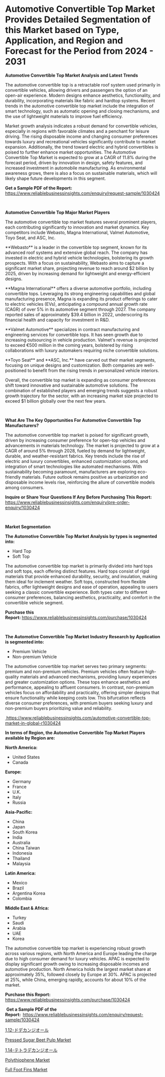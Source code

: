 <p><h1>Automotive Convertible Top Market Provides Detailed Segmentation of this Market based on Type, Application, and Region and Forecast for the Period from 2024 - 2031</h1></p><p><strong>Automotive Convertible Top Market Analysis and Latest Trends</strong></p>
<p><p>The automotive convertible top is a retractable roof system used primarily in convertible vehicles, allowing drivers and passengers the option of an open-air experience. Modern designs enhance aesthetics, functionality, and durability, incorporating materials like fabric and hardtop systems. Recent trends in the automotive convertible top market include the integration of smart technology, such as automatic opening and closing mechanisms, and the use of lightweight materials to improve fuel efficiency.</p><p>Market growth analysis indicates a robust demand for convertible vehicles, especially in regions with favorable climates and a penchant for leisure driving. The rising disposable income and changing consumer preferences towards luxury and recreational vehicles significantly contribute to market expansion. Additionally, the trend toward electric and hybrid convertibles is poised to further enhance market opportunities. The Automotive Convertible Top Market is expected to grow at a CAGR of 11.8% during the forecast period, driven by innovation in design, safety features, and increased investment in automobile manufacturing. As environmental awareness grows, there is also a focus on sustainable materials, which will likely shape future developments in this segment.</p></p>
<p><strong>Get a Sample PDF of the Report:&nbsp;</strong> <a href="https://www.reliablebusinessinsights.com/enquiry/request-sample/1030424">https://www.reliablebusinessinsights.com/enquiry/request-sample/1030424</a></p>
<p>&nbsp;</p>
<p><strong>Automotive Convertible Top Major Market Players</strong></p>
<p><p>The automotive convertible top market features several prominent players, each contributing significantly to innovation and market dynamics. Key competitors include Webasto, Magna International, Valmet Automotive, Toyo Seat, and ASC, Inc.</p><p>**Webasto** is a leader in the convertible top segment, known for its advanced roof systems and extensive global reach. The company has invested in electric and hybrid vehicle technologies, bolstering its growth prospects. With a focus on sustainability, Webasto aims to capture a significant market share, projecting revenue to reach around $2 billion by 2025, driven by increasing demand for lightweight and energy-efficient designs.</p><p>**Magna International** offers a diverse automotive portfolio, including convertible tops. Leveraging its strong engineering capabilities and global manufacturing presence, Magna is expanding its product offerings to cater to electric vehicles (EVs), anticipating a compound annual growth rate (CAGR) of over 5% in its automotive segment through 2027. The company reported sales of approximately $39.4 billion in 2022, underscoring its financial health and capacity for investment in R&D.</p><p>**Valmet Automotive** specializes in contract manufacturing and engineering services for convertible tops. It has seen growth due to increasing outsourcing in vehicle production. Valmet's revenue is projected to exceed €500 million in the coming years, bolstered by rising collaborations with luxury automakers requiring niche convertible solutions.</p><p>**Toyo Seat** and **ASC, Inc.** have carved out their market segments, focusing on unique designs and customization. Both companies are well-positioned to benefit from the rising trends in personalized vehicle interiors.</p><p>Overall, the convertible top market is expanding as consumer preferences shift toward innovative and sustainable automotive solutions. The combination of established players and emerging trends suggests a robust growth trajectory for the sector, with an increasing market size projected to exceed $1 billion globally over the next few years.</p></p>
<p>&nbsp;</p>
<p><strong>What Are The Key Opportunities For Automotive Convertible Top Manufacturers?</strong></p>
<p><p>The automotive convertible top market is poised for significant growth, driven by increasing consumer preference for open-top vehicles and advancements in materials technology. The market is projected to grow at a CAGR of around 5% through 2028, fueled by demand for lightweight, durable, and weather-resistant fabrics. Key trends include the rise of electric and luxury convertibles, enhanced customization options, and integration of smart technologies like automated mechanisms. With sustainability becoming paramount, manufacturers are exploring eco-friendly materials. Future outlook remains positive as urbanization and disposable income levels rise, reinforcing the allure of convertible models among consumers.</p></p>
<p><strong>Inquire or Share Your Questions If Any Before Purchasing This Report:</strong> <a href="https://www.reliablebusinessinsights.com/enquiry/pre-order-enquiry/1030424">https://www.reliablebusinessinsights.com/enquiry/pre-order-enquiry/1030424</a></p>
<p>&nbsp;</p>
<p><strong>Market Segmentation</strong></p>
<p><strong>The Automotive Convertible Top Market Analysis by types is segmented into:</strong></p>
<p><ul><li>Hard Top</li><li>Soft Top</li></ul></p>
<p><p>The automotive convertible top market is primarily divided into hard tops and soft tops, each offering distinct features. Hard tops consist of rigid materials that provide enhanced durability, security, and insulation, making them ideal for inclement weather. Soft tops, constructed from flexible fabrics, offer lightweight designs and ease of operation, appealing to users seeking a classic convertible experience. Both types cater to different consumer preferences, balancing aesthetics, practicality, and comfort in the convertible vehicle segment.</p></p>
<p><strong>Purchase this Report:&nbsp;</strong><a href="https://www.reliablebusinessinsights.com/purchase/1030424">https://www.reliablebusinessinsights.com/purchase/1030424</a></p>
<p>&nbsp;</p>
<p><strong>The Automotive Convertible Top Market Industry Research by Application is segmented into:</strong></p>
<p><ul><li>Premium Vehicle</li><li>Non-premium Vehicle</li></ul></p>
<p><p>The automotive convertible top market serves two primary segments: premium and non-premium vehicles. Premium vehicles often feature high-quality materials and advanced mechanisms, providing luxury experiences and greater customization options. These tops enhance aesthetics and performance, appealing to affluent consumers. In contrast, non-premium vehicles focus on affordability and practicality, offering simpler designs that ensure functionality while keeping costs low. This bifurcation reflects diverse consumer preferences, with premium buyers seeking luxury and non-premium buyers prioritizing value and reliability.</p></p>
<p><a href="https://www.reliablebusinessinsights.com/automotive-convertible-top-market-in-global-r1030424">&nbsp;https://www.reliablebusinessinsights.com/automotive-convertible-top-market-in-global-r1030424</a></p>
<p><strong>In terms of Region, the Automotive Convertible Top Market Players available by Region are:</strong></p>
<p>
    <p> <strong> North America: </strong>
        <ul>
            <li>United States</li>
            <li>Canada</li>
        </ul>
        </p> 
    <p> <strong> Europe: </strong>
        <ul>
            <li>Germany</li>
            <li>France</li>
            <li>U.K.</li>
            <li>Italy</li>
            <li>Russia</li>
        </ul>
        </p> 
    <p> <strong> Asia-Pacific: </strong>
        <ul>
            <li>China</li>
            <li>Japan</li>
            <li>South Korea</li>
            <li>India</li>
            <li>Australia</li>
            <li>China Taiwan</li>
            <li>Indonesia</li>
            <li>Thailand</li>
            <li>Malaysia</li>
        </ul>
        </p> 
    <p> <strong> Latin America: </strong>
        <ul>
            <li>Mexico</li>
            <li>Brazil</li>
            <li>Argentina Korea</li>
            <li>Colombia</li>
        </ul>
        </p> 
    <p> <strong> Middle East & Africa: </strong>
        <ul>
            <li>Turkey</li>
            <li>Saudi</li>
            <li>Arabia</li>
            <li>UAE</li>
            <li>Korea</li>
        </ul>
    </p>
    </p>
<p><p>The automotive convertible top market is experiencing robust growth across various regions, with North America and Europe leading the charge due to high consumer demand for luxury vehicles. APAC is expected to display significant growth owing to increasing disposable incomes and automotive production. North America holds the largest market share at approximately 35%, followed closely by Europe at 30%. APAC is projected at 25%, while China, emerging rapidly, accounts for about 10% of the market.</p></p>
<p><strong>Purchase this Report: </strong><a href="https://www.reliablebusinessinsights.com/purchase/1030424">https://www.reliablebusinessinsights.com/purchase/1030424</a></p>
<p>&nbsp;<strong>Get a Sample PDF of the Report:&nbsp;&nbsp;</strong><a href="https://www.reliablebusinessinsights.com/enquiry/request-sample/1030424">https://www.reliablebusinessinsights.com/enquiry/request-sample/1030424</a></p>
<p><strong></strong></p>
<p><p><a href="https://medium.com/@harper17bmoles/1-12-dodecanediol-market-%E3%81%AF-%E3%82%B3%E3%82%B9%E3%83%88%E7%AE%A1%E7%90%86%E3%81%A8%E5%8A%B9%E7%8E%87%E5%90%91%E4%B8%8A%E3%82%92%E5%84%AA%E5%85%88%E3%81%97%E3%81%BE%E3%81%99-%E3%81%95%E3%82%89%E3%81%AB-%E5%A0%B1%E5%91%8A%E6%9B%B8%E3%81%AF%E5%B8%82%E5%A0%B4%E3%81%AE%E9%9C%80%E8%A6%81%E9%9D%A2%E3%81%A8%E4%BE%9B%E7%B5%A6%E9%9D%A2%E3%81%AE%E4%B8%A1%E6%96%B9%E3%82%92%E3%82%AB%E3%83%90%E3%83%BC%E3%81%97%E3%81%A6%E3%81%84%E3%81%BE%E3%81%99-1-12-dodecanediol-%E5%B8%82%E5%A0%B4%E3%81%AF-d415174f40f5">1,12-ドデカンジオール</a></p><p><a href="https://medium.com/@ruth.murray9056/the-pressed-sugar-beet-pulp-market-is-experiencing-higher-than-anticipated-demand-compared-to-d6675a71d5ab">Pressed Sugar Beet Pulp Market</a></p><p><a href="https://medium.com/@harper17bmoles/1-14-tetradecanediol-market-%E3%81%AF-%E3%82%B3%E3%82%B9%E3%83%88%E7%AE%A1%E7%90%86%E3%81%A8%E5%8A%B9%E7%8E%87%E5%90%91%E4%B8%8A%E3%82%92%E5%84%AA%E5%85%88%E3%81%97%E3%81%BE%E3%81%99-%E3%81%95%E3%82%89%E3%81%AB-%E5%A0%B1%E5%91%8A%E6%9B%B8%E3%81%AF%E5%B8%82%E5%A0%B4%E3%81%AE%E9%9C%80%E8%A6%81%E9%9D%A2%E3%81%A8%E4%BE%9B%E7%B5%A6%E9%9D%A2%E3%81%AE%E4%B8%A1%E6%96%B9%E3%82%92%E3%82%AB%E3%83%90%E3%83%BC%E3%81%97%E3%81%A6%E3%81%84%E3%81%BE%E3%81%99-79a0b8c32259">1,14-テトラデカンジオール</a></p><p><a href="https://www.linkedin.com/pulse/navigating-polythiophene-market-expert-analysis-forecast-vtb4c?trackingId=rw3enna5T5mqXjS44ROKHw%3D%3D">Polythiophene Market</a></p><p><a href="https://medium.com/@carol.alsopr44536/insights-into-full-foot-fins-market-share-and-competitive-landscape-for-period-from-2024-to-2031-259b386c8e86">Full Foot Fins Market</a></p></p>